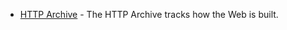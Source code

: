 

* [HTTP Archive](http://httparchive.org/index.php) - The HTTP Archive tracks how the Web is built.